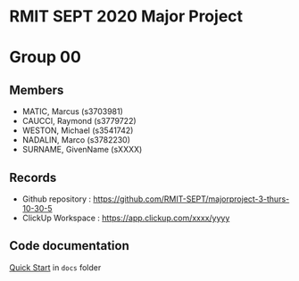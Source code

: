 # RMIT SEPT 2020 Major Project

# Group 00

## Members
* MATIC, Marcus (s3703981)
* CAUCCI, Raymond (s3779722)
* WESTON, Michael (s3541742)
* NADALIN, Marco (s3782230)
* SURNAME, GivenName (sXXXX)

## Records

* Github repository : https://github.com/RMIT-SEPT/majorproject-3-thurs-10-30-5
* ClickUp Workspace : https://app.clickup.com/xxxx/yyyy


## Code documentation

[Quick Start](/docs/README.md) in `docs` folder
